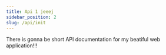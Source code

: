 ```yaml
---
title: Api 1 jeeej
sidebar_position: 2
slug: /api/init
---
```


There is gonna be short API documentation for my beatiful web application!!!
